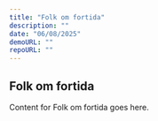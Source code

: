 ```yaml
---
title: "Folk om fortida"
description: ""
date: "06/08/2025"
demoURL: ""
repoURL: ""
---
```


## Folk om fortida

Content for Folk om fortida goes here.
